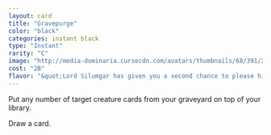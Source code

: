 ```yaml
---
layout: card
title: "Gravepurge"
color: "black"
categories: instant black
type: "Instant"
rarity: "C"
image: "http://media-dominaria.cursecdn.com/avatars/thumbnails/68/391/200/283/635618470840733061.png"
cost: "2B"
flavor: "&quot;Lord Silumgar has given you a second chance to please him.&quot;"
---
```


Put any number of target creature cards from your graveyard on top of your library.

Draw a card.
